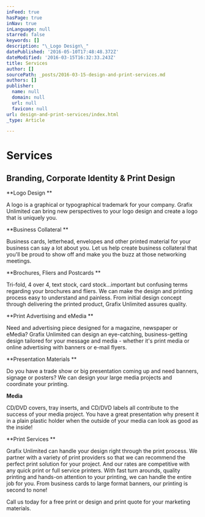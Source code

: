 ```yaml
---
inFeed: true
hasPage: true
inNav: true
inLanguage: null
starred: false
keywords: []
description: "\_Logo Design\_"
datePublished: '2016-05-10T17:48:48.372Z'
dateModified: '2016-03-15T16:32:33.243Z'
title: Services
author: []
sourcePath: _posts/2016-03-15-design-and-print-services.md
authors: []
publisher:
  name: null
  domain: null
  url: null
  favicon: null
url: design-and-print-services/index.html
_type: Article

---
```

# Services

## Branding, Corporate Identity & Print Design 

**Logo Design **

A logo is a graphical or typographical trademark for your company. Grafix Unlimited can bring new perspectives to your logo design and create a logo that is uniquely you. 

**Business Collateral **

Business cards, letterhead, envelopes and other printed material for your business can say a lot about you. Let us help create business collateral that you'll be proud to show off and make you the buzz at those networking meetings. 

**Brochures, Fliers and Postcards  **

Tri-fold, 4 over 4, text stock, card stock...important but confusing terms regarding your brochures and fliers. We can make the design and printing process easy to understand and painless. From initial design concept through delivering the printed product, Grafix Unlimited assures quality. 

**Print Advertising and eMedia **

Need and advertising piece designed for a magazine, newspaper or eMedia? Grafix Unlimited can design an eye-catching, business-getting design tailored for your message and media - whether it's print media or online advertising with banners or e-mail flyers. 

**Presentation Materials **

Do you have a trade show or big presentation coming up and need banners, signage or posters? We can design your large media projects and coordinate your printing. 

**Media**

CD/DVD covers, tray inserts, and CD/DVD labels all contribute to the success of your media project. You have a great presentation why present it in a plain plastic holder when the outside of your media can look as good as the inside! 

**Print Services **

Grafix Unlimited can handle your design right through the print process.  We partner with a variety of print providers so that we can recommend the perfect print solution for your project.  And our rates are competitive with any quick print or full service printers.  With fast turn arounds, quality printing and hands-on attention to your printing, we can handle the entire job for you. From business cards to large format banners, our printing is second to none! 

Call us today for a free print or design and print quote for your marketing materials.